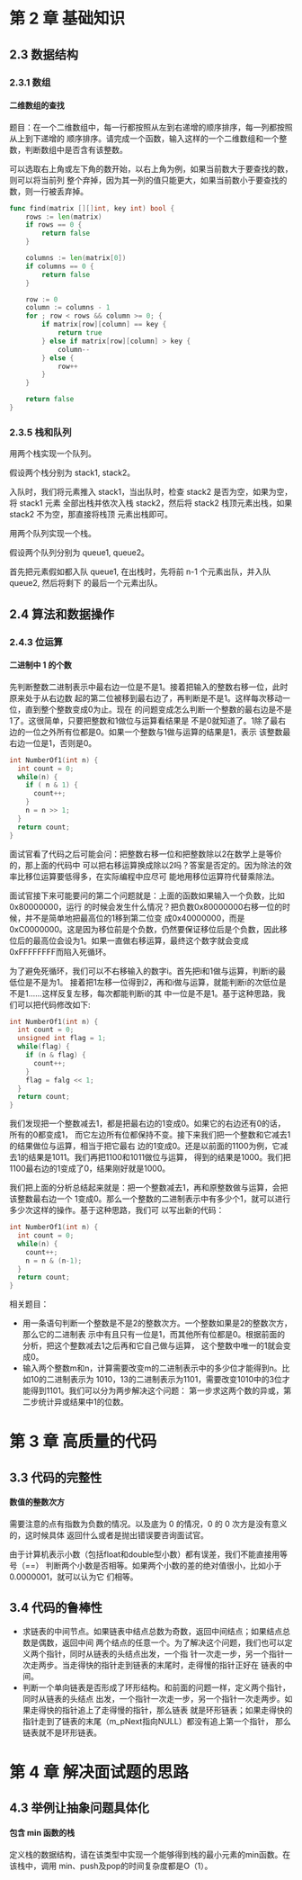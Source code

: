 # 第 2 章 基础知识

## 2.3 数据结构

### 2.3.1 数组

#### 二维数组的查找

题目：在一个二维数组中，每一行都按照从左到右递增的顺序排序，每一列都按照从上到下递增的
顺序排序。请完成一个函数，输入这样的一个二维数组和一个整数，判断数组中是否含有该整数。    

可以选取右上角或左下角的数开始，以右上角为例，如果当前数大于要查找的数，则可以将当前列
整个弃掉，因为其一列的值只能更大，如果当前数小于要查找的数，则一行被丢弃掉。    

```go
func find(matrix [][]int, key int) bool {
	rows := len(matrix)
	if rows == 0 {
		return false
	}

	columns := len(matrix[0])
	if columns == 0 {
		return false
	}

	row := 0
	column := columns - 1
	for ; row < rows && column >= 0; {
		if matrix[row][column] == key {
			return true
		} else if matrix[row][column] > key {
			column--
		} else {
			row++
		}
	}

	return false
}
```   

### 2.3.5 栈和队列

用两个栈实现一个队列。    

假设两个栈分别为 stack1, stack2。    

入队时，我们将元素推入 stack1，当出队时，检查 stack2 是否为空，如果为空，将 stack1 元素
全部出栈并依次入栈 stack2，然后将 stack2 栈顶元素出栈，如果 stack2 不为空，那直接将栈顶
元素出栈即可。   

用两个队列实现一个栈。    

假设两个队列分别为 queue1, queue2。    

首先把元素假如都入队 queue1, 在出栈时，先将前 n-1 个元素出队，并入队 queue2, 然后将剩下
的最后一个元素出队。     

## 2.4 算法和数据操作

### 2.4.3 位运算

#### 二进制中 1 的个数

先判断整数二进制表示中最右边一位是不是1。接着把输入的整数右移一位，此时原来处于从右边数
起的第二位被移到最右边了，再判断是不是1。这样每次移动一位，直到整个整数变成0为止。现在
的问题变成怎么判断一个整数的最右边是不是1了。这很简单，只要把整数和1做位与运算看结果是
不是0就知道了。1除了最右边的一位之外所有位都是0。如果一个整数与1做与运算的结果是1，表示
该整数最右边一位是1，否则是0。    

```c
int NumberOf1(int n) {
  int count = 0;
  while(n) {
    if ( n & 1) {
      count++;
    }
    n = n >> 1;
  }
  return count;
}
```    

面试官看了代码之后可能会问：把整数右移一位和把整数除以2在数学上是等价的，那上面的代码中
可以把右移运算换成除以2吗？答案是否定的。因为除法的效率比移位运算要低得多，在实际编程中应尽可
能地用移位运算符代替乘除法。    

面试官接下来可能要问的第二个问题就是：上面的函数如果输入一个负数，比如0x80000000，运行
的时候会发生什么情况？把负数0x80000000右移一位的时候，并不是简单地把最高位的1移到第二位变
成0x40000000，而是0xC0000000。这是因为移位前是个负数，仍然要保证移位后是个负数，因此移
位后的最高位会设为1。如果一直做右移运算，最终这个数字就会变成0xFFFFFFFF而陷入死循环。    

为了避免死循环，我们可以不右移输入的数字i。首先把i和1做与运算，判断i的最低位是不是为1。
接着把1左移一位得到2，再和i做与运算，就能判断i的次低位是不是1……这样反复左移，每次都能判断i的其
中一位是不是1。基于这种思路，我们可以把代码修改如下:   

```c
int NumberOf1(int n) {
  int count = 0;
  unsigned int flag = 1;
  while(flag) {
    if (n & flag) {
      count++;
    }
    flag = falg << 1;
  }
  return count;
}
```    

我们发现把一个整数减去1，都是把最右边的1变成0。如果它的右边还有0的话，所有的0都变成1，
而它左边所有位都保持不变。接下来我们把一个整数和它减去1的结果做位与运算，相当于把它最右
边的1变成0。还是以前面的1100为例，它减去1的结果是1011。我们再把1100和1011做位与运算，
得到的结果是1000。我们把1100最右边的1变成了0，结果刚好就是1000。     

我们把上面的分析总结起来就是：把一个整数减去1，再和原整数做与运算，会把该整数最右边一个
1变成0。那么一个整数的二进制表示中有多少个1，就可以进行多少次这样的操作。基于这种思路，我们可
以写出新的代码：    

```c
int NumberOf1(int n) {
  int count = 0;
  while(n) {
    count++;
    n = n & (n-1);
  }
  return count;
}
```    

相关题目：   

+ 用一条语句判断一个整数是不是2的整数次方。一个整数如果是2的整数次方，那么它的二进制表
示中有且只有一位是1，而其他所有位都是0。根据前面的分析，把这个整数减去1之后再和它自己做与运算，
这个整数中唯一的1就会变成0。
+ 输入两个整数m和n，计算需要改变m的二进制表示中的多少位才能得到n。比如10的二进制表示为
1010，13的二进制表示为1101，需要改变1010中的3位才能得到1101。我们可以分为两步解决这个问题：
第一步求这两个数的异或，第二步统计异或结果中1的位数。    

# 第 3 章 高质量的代码

## 3.3 代码的完整性

#### 数值的整数次方

需要注意的点有指数为负数的情况。以及底为 0 的情况，0 的 0 次方是没有意义的，这时候具体
返回什么或者是抛出错误要咨询面试官。    

由于计算机表示小数（包括float和double型小数）都有误差，我们不能直接用等号（==）
判断两个小数是否相等。如果两个小数的差的绝对值很小，比如小于0.0000001，就可以认为它
们相等。     

## 3.4 代码的鲁棒性

+ 求链表的中间节点。如果链表中结点总数为奇数，返回中间结点；如果结点总数是偶数，返回中间
两个结点的任意一个。为了解决这个问题，我们也可以定义两个指针，同时从链表的头结点出发，一个指
针一次走一步，另一个指针一次走两步。当走得快的指针走到链表的末尾时，走得慢的指针正好在
链表的中间。    
+ 判断一个单向链表是否形成了环形结构。和前面的问题一样，定义两个指针，同时从链表的头结点
出发，一个指针一次走一步，另一个指针一次走两步。如果走得快的指针追上了走得慢的指针，那么链表
就是环形链表；如果走得快的指针走到了链表的末尾（m_pNext指向NULL）都没有追上第一个指针，
那么链表就不是环形链表。    

# 第 4 章 解决面试题的思路

## 4.3 举例让抽象问题具体化

#### 包含 min 函数的栈

定义栈的数据结构，请在该类型中实现一个能够得到栈的最小元素的min函数。在该栈中，调用
min、push及pop的时间复杂度都是O（1）。    



